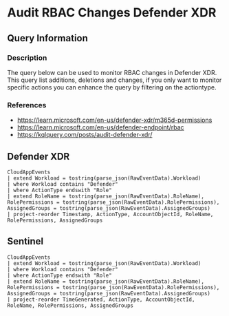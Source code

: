 # Audit RBAC Changes Defender XDR

## Query Information

### Description
The query below can be used to monitor RBAC changes in Defender XDR. This query list additions, deletions and changes, if you only want to monitor specific actions you can enhance the query by filtering on the actiontype.

### References
- https://learn.microsoft.com/en-us/defender-xdr/m365d-permissions
- https://learn.microsoft.com/en-us/defender-endpoint/rbac
- https://kqlquery.com/posts/audit-defender-xdr/

## Defender XDR
```
CloudAppEvents
| extend Workload = tostring(parse_json(RawEventData).Workload)
| where Workload contains "Defender"
| where ActionType endswith "Role"
| extend RoleName = tostring(parse_json(RawEventData).RoleName), RolePermissions = tostring(parse_json(RawEventData).RolePermissions), AssignedGroups = tostring(parse_json(RawEventData).AssignedGroups)
| project-reorder Timestamp, ActionType, AccountObjectId, RoleName, RolePermissions, AssignedGroups
```
## Sentinel
```
CloudAppEvents
| extend Workload = tostring(parse_json(RawEventData).Workload)
| where Workload contains "Defender"
| where ActionType endswith "Role"
| extend RoleName = tostring(parse_json(RawEventData).RoleName), RolePermissions = tostring(parse_json(RawEventData).RolePermissions), AssignedGroups = tostring(parse_json(RawEventData).AssignedGroups)
| project-reorder TimeGenerated, ActionType, AccountObjectId, RoleName, RolePermissions, AssignedGroups
```

